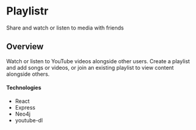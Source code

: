 # Playlistr
Share and watch or listen to media with friends

## Overview
Watch or listen to YouTube videos alongside other users.  Create a playlist and add songs or videos, or join an existing playlist to view content alongside others.

#### Technologies
* React
* Express
* Neo4j
* youtube-dl

